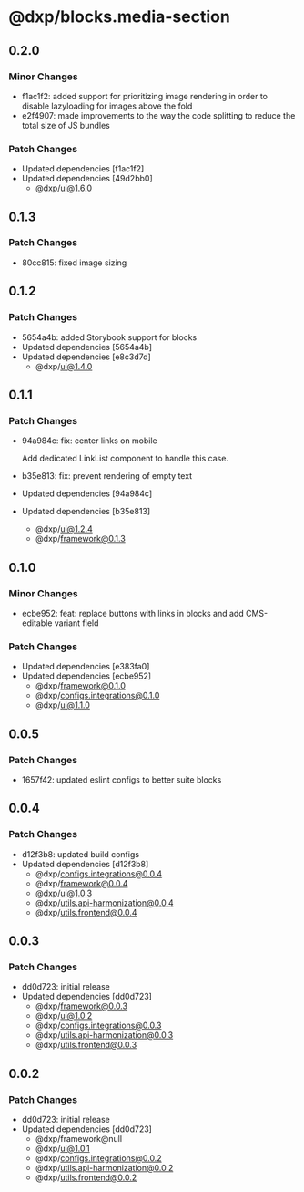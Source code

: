 # @dxp/blocks.media-section

## 0.2.0

### Minor Changes

- f1ac1f2: added support for prioritizing image rendering in order to disable lazyloading for images above the fold
- e2f4907: made improvements to the way the code splitting to reduce the total size of JS bundles

### Patch Changes

- Updated dependencies [f1ac1f2]
- Updated dependencies [49d2bb0]
  - @dxp/ui@1.6.0

## 0.1.3

### Patch Changes

- 80cc815: fixed image sizing

## 0.1.2

### Patch Changes

- 5654a4b: added Storybook support for blocks
- Updated dependencies [5654a4b]
- Updated dependencies [e8c3d7d]
  - @dxp/ui@1.4.0

## 0.1.1

### Patch Changes

- 94a984c: fix: center links on mobile

  Add dedicated LinkList component to handle this case.

- b35e813: fix: prevent rendering of empty text
- Updated dependencies [94a984c]
- Updated dependencies [b35e813]
  - @dxp/ui@1.2.4
  - @dxp/framework@0.1.3

## 0.1.0

### Minor Changes

- ecbe952: feat: replace buttons with links in blocks and add CMS-editable variant field

### Patch Changes

- Updated dependencies [e383fa0]
- Updated dependencies [ecbe952]
  - @dxp/framework@0.1.0
  - @dxp/configs.integrations@0.1.0
  - @dxp/ui@1.1.0

## 0.0.5

### Patch Changes

- 1657f42: updated eslint configs to better suite blocks

## 0.0.4

### Patch Changes

- d12f3b8: updated build configs
- Updated dependencies [d12f3b8]
  - @dxp/configs.integrations@0.0.4
  - @dxp/framework@0.0.4
  - @dxp/ui@1.0.3
  - @dxp/utils.api-harmonization@0.0.4
  - @dxp/utils.frontend@0.0.4

## 0.0.3

### Patch Changes

- dd0d723: initial release
- Updated dependencies [dd0d723]
  - @dxp/framework@0.0.3
  - @dxp/ui@1.0.2
  - @dxp/configs.integrations@0.0.3
  - @dxp/utils.api-harmonization@0.0.3
  - @dxp/utils.frontend@0.0.3

## 0.0.2

### Patch Changes

- dd0d723: initial release
- Updated dependencies [dd0d723]
  - @dxp/framework@null
  - @dxp/ui@1.0.1
  - @dxp/configs.integrations@0.0.2
  - @dxp/utils.api-harmonization@0.0.2
  - @dxp/utils.frontend@0.0.2
